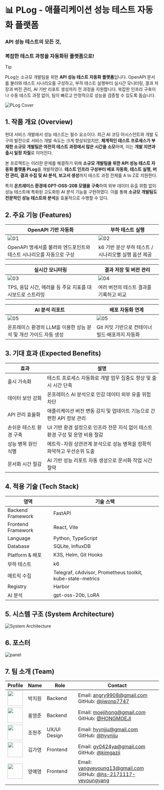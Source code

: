 # 📊 PLog - 애플리케이션 성능 테스트 자동화 플랫폼

### API 성능 테스트의 모든 것,

### 복잡한 테스트 과정을 자동화된 플랫폼으로!

> [!TIP]
> PLog는 소규모 개발팀을 위한 **API 성능 테스트 자동화 플랫폼**입니다.
> OpenAPI 문서를 불러와 테스트 시나리오를 구성하고, 부하 테스트 실행부터 실시간 모니터링, 결과 저장과 버전 관리, AI 기반 리포트 생성까지 전 과정을 지원합니다.
> 복잡한 인프라 구축이나 수동 테스트 과정 없이, 팀이 빠르고 안정적으로 성능을 검증할 수 있도록 돕습니다.

![PLog Cover](./docs/cover.png)

## 1. 작품 개요 (Overview)

현대 서비스 개발에서 성능 테스트는 필수 요소이다. 최근 AI 코딩 어시스턴트와 개발 도구의 발전으로 서비스 개발 속도는 크게 향상되었지만, **체계적인 테스트 프로세스가 부재한 소규모 개발팀은 여전히 테스트 과정에서 많은 시간을 소모**하며, 이는 **개발 지연과 출시 일정 차질**로 이어진다.

본 프로젝트는 이러한 문제를 해결하기 위해 **소규모 개발팀을 위한 API 성능 테스트 자동화 플랫폼 PLog**를 개발하였다. **테스트 인프라 구성부터 배포 자동화, 테스트 실행, 버전 관리, 결과 수집 및 AI 분석, 보고서 생성**까지 테스트 과정 전체를 A to Z로 지원한다.

특히 **온프레미스 환경에 GPT-OSS-20B 모델을 구축**하여 외부 데이터 유출 위험 없이 성능 테스트에 특화된 고도화된 AI 분석 기능을 구현하였다. 이를 통해 **소규모 개발팀도 전문적인 성능 테스트와 분석**을 효율적으로 수행할 수 있다.

## 2. 주요 기능 (Features)

| OpenAPI 기반 자동화                                                  | 부하 테스트 실행                                     |
| -------------------------------------------------------------------- | ---------------------------------------------------- |
| ![01](./docs/01.png)                                                 | ![02](./docs/02.png)                                 |
| OpenAPI 명세서를 불러와 엔드포인트와 테스트 시나리오를 자동으로 구성 | k6 기반 분산 부하 테스트 / 시나리오별 실행 옵션 제공 |

| 실시간 모니터링                                           | 결과 저장 및 버전 관리                  |
| --------------------------------------------------------- | --------------------------------------- |
| ![03](./docs/03.png)                                      | ![04](./docs/04.png)                    |
| TPS, 응답 시간, 에러율 등 주요 지표를 대시보드로 스트리밍 | 여러 버전의 테스트 결과를 기록하고 비교 |

| AI 분석 리포트                                                    | 배포 자동화 연계                                |
| ----------------------------------------------------------------- | ----------------------------------------------- |
| ![05](./docs/05.png)                                              | ![05](./docs/05.png)                            |
| 온프레미스 환경의 LLM을 이용한 성능 분석 및 개선 가이드 자동 생성 | Git 커밋 기반으로 컨테이너 빌드·배포까지 자동화 |

## 3. 기대 효과 (Expected Benefits)

| 효과                    | 설명                                                                           |
| ----------------------- | ------------------------------------------------------------------------------ |
| 출시 가속화             | 테스트 프로세스 자동화로 개발 업무 집중도 향상 및 출시 시간 단축               |
| 데이터 보안 강화        | 온프레미스 AI 분석으로 민감 데이터 외부 유출 위험 차단                         |
| API 관리 효율화         | 애플리케이션 버전 변동 감지 및 업데이트 기능으로 간편한 API 정보 관리          |
| 손쉬운 테스트 환경 구축 | UI 기반 환경 설정으로 인프라 전문 지식 없이 테스트 환경 구성 및 운영 비용 절감 |
| 성능 병목 원인 식별     | 메트릭-자원 상관관계 분석으로 성능 병목을 정확히 파악하고 우선순위 도출        |
| 문서화 시간 절감        | AI 기반 성능 리포트 자동 생성으로 문서화 작업 시간 절약                        |

## 4. 적용 기술 (Tech Stack)

| 영역               | 기술 스택                                                  |
| ------------------ | ---------------------------------------------------------- |
| Backend Framework  | FastAPI                                                    |
| Frontend Framework | React, Vite                                                |
| Language           | Python, TypeScript                                         |
| Database           | SQLite, InfluxDB                                           |
| Platform & 배포    | K3S, Helm, Git Hooks                                       |
| 부하 테스트        | k6                                                         |
| 메트릭 수집        | Telegraf, cAdvisor, Prometheus toolkit, kube-state-metrics |
| Registry           | Harbor                                                     |
| AI 분석            | gpt-oss-20b, LoRA                                          |

## 5. 시스템 구조 (System Architecture)

![System Architecture](./docs/system_architecture.png)

## 6. 포스터

![panel](./docs/panel.png)

## 7. 팀 소개 (Team)

| Profile                                                                          | Name   | Role         | Contact                                                                                                        |
| -------------------------------------------------------------------------------- | ------ | ------------ | -------------------------------------------------------------------------------------------------------------- |
| <img src="https://github.com/jiwonp7747.png" width="50" height="50">             | 박지원 | Backend      | Email: angry9908@gmail.com<br>GitHub: [@jiwonp7747](https://github.com/jiwonp7747)                             |
| <img src="https://github.com/HONGMOEJI.png" width="50" height="50">              | 홍영준 | Backend      | Email: moejihong@gmail.com<br>GitHub: [@HONGMOEJI](https://github.com/HONGMOEJI)                               |
| <img src="https://github.com/hyynjju.png" width="50" height="50">                | 조현주 | UX/UI Design | Email: hyynjju@gmail.com<br>GitHub: [@hyynjju](https://github.com/hyynjju)                                     |
| <img src="https://github.com/kimgazii.png" width="50" height="50">               | 김가영 | Frontend     | Email: gy0424ya@gmail.com <br>GitHub: [@kimgazii](https://github.com/kimgazii)                                 |
| <img src="https://github.com/hs-2171117-yeyoungyang.png" width="50" height="50"> | 양예영 | Frontend     | Email: yangyeyoung13@gmail.com<br>GitHub: [@hs-2171117-yeyoungyang](https://github.com/hs-2171117-yeyoungyang) |

